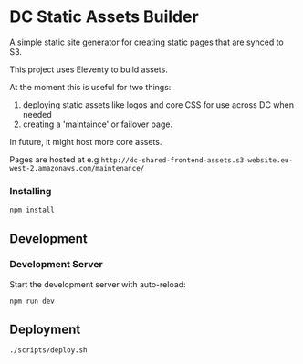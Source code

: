 # DC Static Assets Builder

A simple static site generator for creating static pages that are synced to S3.

This project uses Eleventy to build assets. 

At the moment this is useful for two things:

1. deploying static assets like logos and core CSS for use across DC when needed
2. creating a 'maintaince' or failover page.

In future, it might host more core assets.

Pages are hosted at e.g `http://dc-shared-frontend-assets.s3-website.eu-west-2.amazonaws.com/maintenance/`

### Installing

```bash
npm install
```

## Development

### Development Server

Start the development server with auto-reload:

```bash
npm run dev
```

## Deployment

```bash
./scripts/deploy.sh
```

